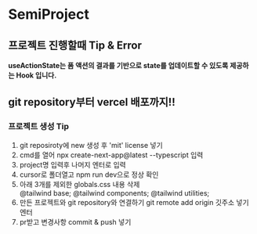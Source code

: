 <h1>SemiProject</h1>

<div>
   <h2>프로젝트 진행할때 Tip & Error</h2>
   <strong>useActionState는 폼 액션의 결과를 기반으로 state를 업데이트할 수 있도록 제공하는 Hook 입니다.</strong>
</div>

<h2>git repository부터 vercel 배포까지!!</h2>

<h3>프로젝트 생성 Tip</h3>
<ol>
   <li>git reposiroty에 new 생성 후 'mit' license 넣기</li>
   <li>cmd를 열어 npx create-next-app@latest --typescript 입력</li>
   <li>project명 입력후 나머지 엔터로 입력</li>
   <li>cursor로 폴더열고 npm run dev으로 정상 확인</li>
   <li>아래 3개를 제외한 globals.css 내용 삭제</li>
   @tailwind base;
   @tailwind components;
   @tailwind utilities;

   <li>만든 프로젝트와 git repository와 연결하기
   git remote add origin 깃주소 넣기 엔터</li>
   <li>pr받고 변경사항 commit & push 넣기</li>
</ol>
